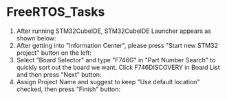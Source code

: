 # FreeRTOS_Tasks
1. After running STM32CubeIDE, STM32CubeIDE Launcher appears as shown below:
2. After getting into "Information Center", please press "Start new STM32 project" button on the left:
3. Select "Board Selector" and type "F746G" in "Part Number Search" to quickly sort out the board we want. Click F746DISCOVERY in Board List and then press "Next" button:
4. Assign Project Name and suggest to keep "Use default location" checked, then press "Finish" button:
  
   
